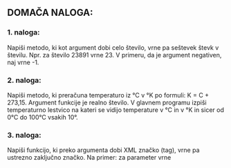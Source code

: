 ## DOMAČA NALOGA:

### 1. naloga: 
Napiši metodo, ki kot argument dobi celo število, vrne pa seštevek števk v številu. 
Npr. za število 23891 vrne 23. 
V primeru, da je argument negativen, naj vrne -1.

### 2. naloga: 
Napiši metodo, ki preračuna temperaturo iz °C v °K po formuli:
K = C + 273,15.
Argument funkcije je realno število.
V glavnem programu izpiši temperaturno lestvico na kateri se vidijo temperature v °C in v °K in sicer od 0°C do 100°C vsakih 10°.

### 3. naloga: 
Napiši funkcijo, ki preko argumenta dobi XML značko (tag), vrne pa ustrezno zaključno značko.
Na primer: za parameter <BLA> vrne </BLA>
